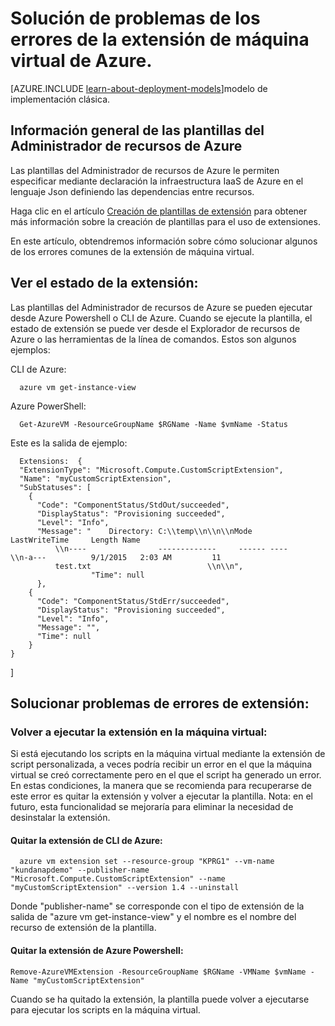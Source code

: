 <properties
   pageTitle="Solución de problemas de los errores de las extensiones de máquina virtual de Azure | Microsoft Azure"
   description="Obtenga información sobre la solución de problemas de los errores de la extensión de máquina virtual de Azure"
   services="virtual-machines"
   documentationCenter=""
   authors="kundanap"
   manager="timlt"
   editor=""
   tags="top-support-issue,azure-resource-manager"/>

<tags
   ms.service="virtual-machines"
   ms.devlang="na"
   ms.topic="article"
   ms.tgt_pltfrm="na"
   ms.workload="infrastructure-services"
   ms.date="09/01/2015"
   ms.author="kundanap"/>

# Solución de problemas de los errores de la extensión de máquina virtual de Azure.

[AZURE.INCLUDE [learn-about-deployment-models](../../includes/learn-about-deployment-models-rm-include.md)]modelo de implementación clásica.


## Información general de las plantillas del Administrador de recursos de Azure

Las plantillas del Administrador de recursos de Azure le permiten especificar mediante declaración la infraestructura IaaS de Azure en el lenguaje Json definiendo las dependencias entre recursos.


Haga clic en el artículo [Creación de plantillas de extensión](virtual-machines-extensions-authoring-templates.md) para obtener más información sobre la creación de plantillas para el uso de extensiones.

En este artículo, obtendremos información sobre cómo solucionar algunos de los errores comunes de la extensión de máquina virtual.

## Ver el estado de la extensión:
Las plantillas del Administrador de recursos de Azure se pueden ejecutar desde Azure Powershell o CLI de Azure. Cuando se ejecute la plantilla, el estado de extensión se puede ver desde el Explorador de recursos de Azure o las herramientas de la línea de comandos. Estos son algunos ejemplos:

CLI de Azure:

      azure vm get-instance-view

Azure PowerShell:

      Get-AzureVM -ResourceGroupName $RGName -Name $vmName -Status

Este es la salida de ejemplo:

      Extensions:  {
      "ExtensionType": "Microsoft.Compute.CustomScriptExtension",
      "Name": "myCustomScriptExtension",
      "SubStatuses": [
        {
          "Code": "ComponentStatus/StdOut/succeeded",
          "DisplayStatus": "Provisioning succeeded",
          "Level": "Info",
          "Message": "    Directory: C:\\temp\\n\\n\\nMode                LastWriteTime     Length Name
              \\n----                -------------     ------ ----                              \\n-a---          9/1/2015   2:03 AM         11
              test.txt                          \\n\\n",
                      "Time": null
          },
        {
          "Code": "ComponentStatus/StdErr/succeeded",
          "DisplayStatus": "Provisioning succeeded",
          "Level": "Info",
          "Message": "",
          "Time": null
        }
    }
  ]

## Solucionar problemas de errores de extensión:

### Volver a ejecutar la extensión en la máquina virtual:

Si está ejecutando los scripts en la máquina virtual mediante la extensión de script personalizada, a veces podría recibir un error en el que la máquina virtual se creó correctamente pero en el que el script ha generado un error. En estas condiciones, la manera que se recomienda para recuperarse de este error es quitar la extensión y volver a ejecutar la plantilla. Nota: en el futuro, esta funcionalidad se mejoraría para eliminar la necesidad de desinstalar la extensión.

#### Quitar la extensión de CLI de Azure:

      azure vm extension set --resource-group "KPRG1" --vm-name "kundanapdemo" --publisher-name "Microsoft.Compute.CustomScriptExtension" --name "myCustomScriptExtension" --version 1.4 --uninstall

Donde "publisher-name" se corresponde con el tipo de extensión de la salida de "azure vm get-instance-view" y el nombre es el nombre del recurso de extensión de la plantilla.

#### Quitar la extensión de Azure Powershell:

    Remove-AzureVMExtension -ResourceGroupName $RGName -VMName $vmName -Name "myCustomScriptExtension"

Cuando se ha quitado la extensión, la plantilla puede volver a ejecutarse para ejecutar los scripts en la máquina virtual.

<!---HONumber=Oct15_HO3-->